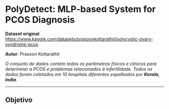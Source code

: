 # PolyDetect: MLP-based System for PCOS Diagnosis

**Dataset original**: https://www.kaggle.com/datasets/prasoonkottarathil/polycystic-ovary-syndrome-pcos

**Autor**: Prasoon Kottarathil

*O conjunto de dados contém todos os parâmetros físicos e clínicos para determinar a PCOS e problemas relacionados à infertilidade. 
Todos os dados foram coletados em 10 hospitais diferentes espalhados por **Kerala, India**.*
<hr/>

## Objetivo

